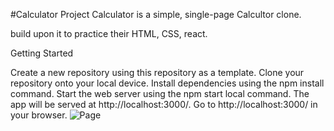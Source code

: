 #Calculator Project
Calculator is a simple, single-page Calcultor clone.

 build upon it to practice their HTML, CSS, react.

Getting Started

Create a new repository using this repository as a template.
Clone your repository onto your local device.
Install dependencies using the npm install command.
Start the web server using the npm start local command. The app will be served at http://localhost:3000/.
Go to http://localhost:3000/ in your browser.
![Page](https://github.com/Neema93/Calculator/blob/main/Docs/Screenshot%202024-07-24%20at%201.11.40%E2%80%AFPM.png)
